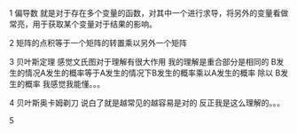 1 偏导数 就是对于存在多个变量的函数，对其中一个进行求导，将另外的变量看做常亮，用于获取某个变量对于结果的影响。

2 矩阵的点积等于一个矩阵的转置乘以另外一个矩阵

3 贝叶斯定理 感觉文氏图对于理解有很大作用 我的理解是重合部分是相同的 B发生的情况A发生的概率等于A发生的情况下B发生的概率乘以A发生的概率 除以 B发生的概率 我感觉我能懂。。。

4 贝叶斯奥卡姆剃刀 说白了就是越常见的越容易是对的 反正我是这么理解的。。。

5 

